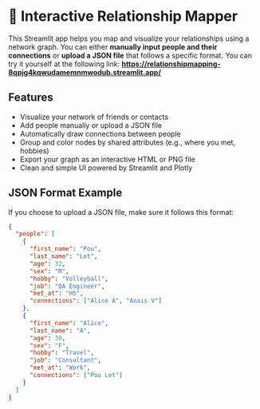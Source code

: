 # 📍 Interactive Relationship Mapper

This Streamlit app helps you map and visualize your relationships using a network graph. You can either **manually input people and their connections** or **upload a JSON file** that follows a specific format.
You can try it yourself at the following link: **https://relationshipmapping-8qpjg4kqwudamemnmwodub.streamlit.app/**

## Features

- Visualize your network of friends or contacts
- Add people manually or upload a JSON file
- Automatically draw connections between people
- Group and color nodes by shared attributes (e.g., where you met, hobbies)
- Export your graph as an interactive HTML or PNG file
- Clean and simple UI powered by Streamlit and Plotly

## JSON Format Example

If you choose to upload a JSON file, make sure it follows this format:

```json
{
  "people": [
    {
      "first_name": "Pou",
      "last_name": "Let",
      "age": 32,
      "sex": "M",
      "hobby": "Volleyball",
      "job": "QA Engineer",
      "met_at": "HS",
      "connections": ["Alice A", "Anais V"]
    },
    {
      "first_name": "Alice",
      "last_name": "A",
      "age": 30,
      "sex": "F",
      "hobby": "Travel",
      "job": "Consultant",
      "met_at": "Work",
      "connections": ["Pou Let"]
    }
  ]
}
